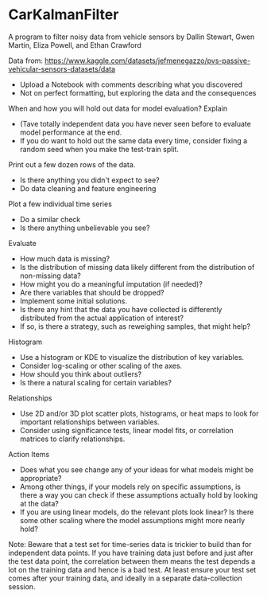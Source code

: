 # CarKalmanFilter
A program to filter noisy data from vehicle sensors by Dallin Stewart, Gwen Martin, Eliza Powell, and Ethan Crawford

Data from: https://www.kaggle.com/datasets/jefmenegazzo/pvs-passive-vehicular-sensors-datasets/data


- Upload a Notebook with comments describing what you discovered
- Not on perfect formatting, but exploring the data and  the consequences

When and how you will hold out data for model evaluation? Explain
  - (Tave totally independent data you have never seen before to evaluate model performance at the end.
  - If you do want to hold out the same data every time, consider fixing a random seed when you make the test-train split.

Print out a few dozen rows of the data.
- Is there anything you didn't expect to see?
- Do data cleaning and feature engineering

Plot a few individual time series
- Do a similar check
- Is there anything unbelievable you see?

Evaluate
- How much data is missing?
- Is the distribution of missing data likely different from the distribution of non-missing data?
- How might you do a meaningful imputation (if needed)?
- Are there variables that should be dropped?
- Implement some initial solutions.
- Is there any hint that the data you have collected is differently distributed from the actual application of interest?
- If so, is there a strategy, such as reweighing samples, that might help?

Histogram
- Use a histogram or KDE to visualize the distribution of key variables.
- Consider log-scaling or other scaling of the axes.
- How should you think about outliers?
- Is there a natural scaling for certain variables?

Relationships
- Use 2D and/or 3D plot scatter plots, histograms, or heat maps to look for important relationships between variables.
- Consider using significance tests, linear model fits, or correlation matrices to clarify relationships.

Action Items
- Does what you see change any of your ideas for what models might be appropriate?
- Among other things, if your models rely on specific assumptions, is there a way you can check if these assumptions actually hold by looking at the data?
- If you are using linear models, do the relevant plots look linear? Is there some other scaling where the model assumptions might more nearly hold?

Note:
Beware that a test set for time-series data is trickier to build than for independent data points.  If you have training data just before and just after the test data point, the correlation between them means the test depends a lot on the training data and hence is a bad test.  At least ensure your test set comes after your training data, and ideally in a separate data-collection session.
